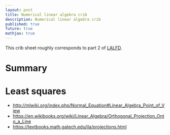 ```yaml
---
layout: post
title: Numerical linear algebra crib
description: Numerical linear algebra crib
published: true
future: true
mathjax: true
---
```


This crib sheet roughly corresponds to part 2 of [LALFD](https://math.mit.edu/~gs/learningfromdata/).

# Summary



# Least squares

- http://mlwiki.org/index.php/Normal_Equation#Linear_Algebra_Point_of_View
- https://en.wikibooks.org/wiki/Linear_Algebra/Orthogonal_Projection_Onto_a_Line
- https://textbooks.math.gatech.edu/ila/projections.html

